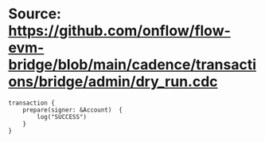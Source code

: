 # Source: https://github.com/onflow/flow-evm-bridge/blob/main/cadence/transactions/bridge/admin/dry_run.cdc

```
transaction {
    prepare(signer: &Account)  {
        log("SUCCESS")
    }
}
```